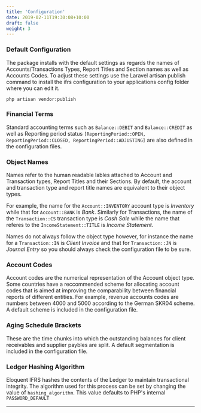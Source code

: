 ```yaml
---
title: 'Configuration'
date: 2019-02-11T19:30:08+10:00
draft: false
weight: 3
---
```


### Default Configuration

The package installs with the default settings as regards the names of Accounts/Transactions Types, Report Titles and Section names as well as Accounts Codes. To adjust these settings use the Laravel artisan publish command to install the ifrs configuration to your applications config folder where you can edit it.

```
php artisan vendor:publish
```

### Financial Terms
Standard accounting terms such as `Balance::DEBIT` and `Balance::CREDIT` as well as Reporting period status `[ReportingPeriod::OPEN, ReportingPeriod::CLOSED, ReportingPeriod::ADJUSTING]` are also defined in the configuration files.

### Object Names

Names refer to the human readable lables attached to Account and Transaction types, Report Titles and their Sections. By default, the account and transaction type and report title  names are equivalent to their object types. 

For example, the name for the `Account::INVENTORY` account type is *Inventory* while that for `Account::BANK` is *Bank*. Similarly for Transactions, the name of the `Transaction::CS` transaction type is *Cash Sale* while the name that referes to the `IncomeStatement::TITLE` is *Income Statement*.

Names do not always follow the object type however, for instance the name for a `Transaction::IN` is *Client Invoice* and that for `Transaction::JN` is *Journal Entry* so you should always check the configuration file to be sure.

### Account Codes

Account codes are the numerical representation of the Account object type. Some countries have a reccommended scheme for allocating account codes that is aimed at improving the comparability between financial reports of different entities. For example, revenue accounts codes are numbers between 4000 and 5000 according to the German SKR04 scheme. A default scheme is included in the configuration file.

### Aging Schedule Brackets

These are the time chunks into which the outstanding balances for client receivables and supplier paybles are split. A default segmentation is included in the configuration file.

### Ledger Hashing Algorithm

Eloquent IFRS hashes the contents of the Ledger to maintain transactional integrity. The algorithm used for this process can be set by changing the value of `hashing_algorithm`. This value defaults to PHP's internal `PASSWORD_DEFAULT` 

***